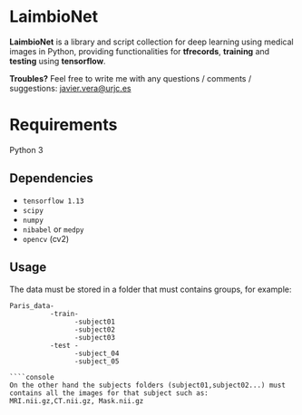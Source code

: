 
LaimbioNet
=============

**LaimbioNet** is a library and script collection for deep learning using medical images in Python, providing functionalities for **tfrecords**, **training** and **testing**
using **tensorflow**.


**Troubles?** Feel free to write me with any questions / comments / suggestions: javier.vera@urjc.es




Requirements
============
Python 3

Dependencies
------------
* `tensorflow 1.13`
* `scipy`
* `numpy`
* `nibabel` or `medpy`
* `opencv` (cv2)



Usage
--------
The data must be stored in a folder that must contains groups, for example:

````console
Paris_data-
          -train-
                -subject01
                -subject02
                -subject03
          -test -
                -subject_04
                -subject_05
              
````console               
On the other hand the subjects folders (subject01,subject02...) must contains all the images for that subject such as: MRI.nii.gz,CT.nii.gz, Mask.nii.gz

